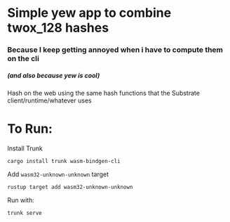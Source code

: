 # Simple yew app to combine twox_128 hashes
### Because I keep getting annoyed when i have to compute them on the cli
##### (and also because yew is cool)


Hash on the web using the same hash functions that the Substrate client/runtime/whatever uses


# To Run:

Install Trunk

`cargo install trunk wasm-bindgen-cli`

Add `wasm32-unknown-unknown` target

`rustup target add wasm32-unknown-unknown`

Run with:

`trunk serve`
